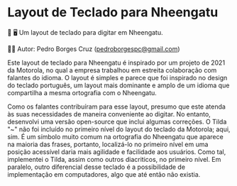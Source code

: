 # Layout de Teclado para Nheengatu

💬 🖥️ Um layout de teclado para digitar em Nheengatu.

👨‍💻 Autor: Pedro Borges Cruz (pedroborgespc@gmail.com)

Este layout de teclado para Nheengatu é inspirado por um projeto de 2021 da Motorola, no qual a empresa trabalhou em estreita colaboração com falantes do idioma. O layout é simples e parece que foi inspirado no design do teclado português, um layout mais dominante e amplo de um idioma que compartilha a mesma ortografia com o Nheengatu.

Como os falantes contribuíram para esse layout, presumo que este atenda às suas necessidades de maneira conveniente ao digitar. No entanto, desenvolvi uma versão open-source que inclui algumas correções. O  Tilda "~" não foi incluído no primeiro nível do layout do teclado da Motorola; aqui, sim. É um símbolo muito comum na ortografia do Nheengatu que aparece na maioria das frases, portanto, localizá-lo no primeiro nível em uma posição acessível daria mais agilidade e facilidade aos usuários. Como tal, implementei o Tilda, assim como outros diacriticos, no primeiro nível. Em paralelo, outro diferencial desse teclado é a possibilidade de implementação em computadores, algo que até então não existia. 
